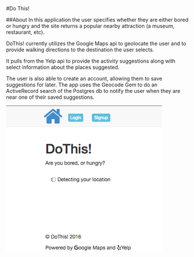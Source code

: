 #Do This!

##About
In this application the user specifies whether they are either bored or hungry
and the site returns a popular nearby attraction (a museum, restaurant, etc).

DoThis! currently utilizes the Google Maps api to geolocate the user and to
provide walking directions to the destination the user selects.

It pulls from the Yelp api to provide the activity suggestions along with select
information about the places suggested.

The user is also able to create an account, allowing them to save suggestions
for later. The app uses the Geocode Gem to do an ActiveRecord search of the
Postgres db to notify the user when they are near one of their saved suggestions.

![Loading user location](app/assets/images/Screenshot_2016-05-26_11.54.40.png?raw=true "Geolocating")
